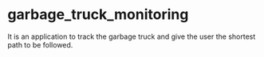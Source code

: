 # garbage_truck_monitoring
 It is an application to track the garbage truck and give the user the shortest path to be followed.
